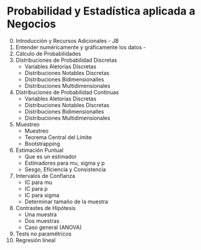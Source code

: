 # Probabilidad y Estadística aplicada a Negocios

0. Introducción y Recursos Adicionales - JB
1. Entender numéricamente y gráficamente los datos - 
2. Cálculo de Probabilidades
3. Distribuciones de Probabilidad Discretas
   * Variables Aletorias Discretas
   * Distribuciones Notables Discretas
   * Distribuciones Bidimensionalles
   * Distribuciones Multidimensionales
4. Distribuciones de Probabilidad Continuas
   * Variables Aletorias Discretas
   * Distribuciones Notables Discretas
   * Distribuciones Bidimensionalles
   * Distribuciones Multidimensionales
5. Muestreo
   * Muestreo
   * Teorema Central del Límite
   * Bootstrapping
6. Estimación Puntual
   * Que es un estimador
   * Estimadores para mu, sigma y p
   * Sesgo, Eficiencia y Consistencia
7. Intervalos de Confianza 
   * IC para mu
   * IC para p
   * IC para sigma
   * Determinar tamaño de la muestra
8. Contrastes de Hipótesis
   * Una muestra
   * Dos muestras
   * Caso general (ANOVA)
9. Tests no paramétricos
10. Regresión lineal
